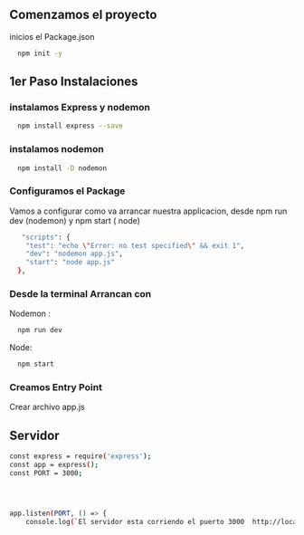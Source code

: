 ## Comenzamos el proyecto
inicios el Package.json

```bash
  npm init -y
```
## 1er Paso Instalaciones 
### instalamos Express y nodemon 

```bash
  npm install express --save
```

### instalamos nodemon

```bash
  npm install -D nodemon 
```

### Configuramos el Package
Vamos a configurar como va arrancar nuestra applicacion, desde   npm run dev (nodemon)  y  npm start  ( node)
```bash
   "scripts": {
    "test": "echo \"Error: no test specified\" && exit 1",
    "dev": "nodemon app.js",
    "start": "node app.js"
  },
```

### Desde la terminal Arrancan con
Nodemon  : 
```bash
  npm run dev
```
Node: 
```bash
  npm start 
```


### Creamos Entry Point
Crear archivo app.js
## Servidor 
```bash
const express = require('express');
const app = express();
const PORT = 3000;




app.listen(PORT, () => {
    console.log(`El servidor esta corriendo el puerto 3000  http://localhost:${PORT}` )});
```
